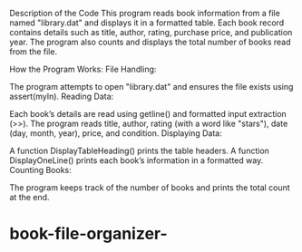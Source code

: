 Description of the Code
This program reads book information from a file named "library.dat" and displays it in a formatted table. Each book record contains details such as title, author, rating, purchase price, and publication year. The program also counts and displays the total number of books read from the file.

How the Program Works:
File Handling:

The program attempts to open "library.dat" and ensures the file exists using assert(myIn).
Reading Data:

Each book’s details are read using getline() and formatted input extraction (>>).
The program reads title, author, rating (with a word like "stars"), date (day, month, year), price, and condition.
Displaying Data:

A function DisplayTableHeading() prints the table headers.
A function DisplayOneLine() prints each book’s information in a formatted way.
Counting Books:

The program keeps track of the number of books and prints the total count at the end.
# book-file-organizer-
